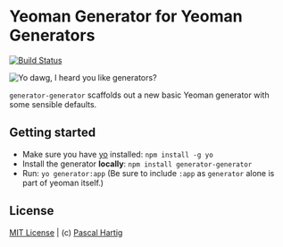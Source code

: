 # Yeoman Generator for Yeoman Generators
[![Build Status](https://secure.travis-ci.org/passy/generator-generator.png?branch=master)](https://travis-ci.org/passy/generator-generator)

![Yo dawg, I heard you like generators?](http://cdn.memegenerator.net/instances/400x/35608541.jpg)

`generator-generator` scaffolds out a new basic Yeoman generator with some
sensible defaults.

## Getting started
- Make sure you have [yo](https://github.com/yeoman/yo) installed:
    `npm install -g yo`
- Install the generator **locally**: `npm install generator-generator`
- Run: `yo generator:app` (Be sure to include `:app` as `generator` alone is part of yeoman itself.)

## License
[MIT License](http://en.wikipedia.org/wiki/MIT_License) |
(c) [Pascal Hartig](https://twitter.com/passy)

